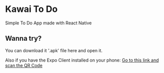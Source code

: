 # Kawai To Do

Simple To Do App made with React Native

## Wanna try?

You can download it '.apk' file here and open it.

Also if you have the Expo Client installed on your phone: [Go to this link and scan the QR Code](https://expo.io/@serranoarevalo/kawai-todo)
